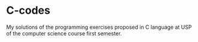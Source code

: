 # C-codes
My solutions of the programming exercises proposed in C language at USP of the computer science course first semester.
